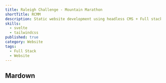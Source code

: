 ```yaml
---
title: Raleigh Challenge - Mountain Marathon
shortTitle: RCMM
description: Static website development using headless CMS + Full stack web application
skills:
  - svelte
  - tailwindcss
published: true
category: Website
tags:
  - Full Stack
  - Website
---
```


## Mardown
